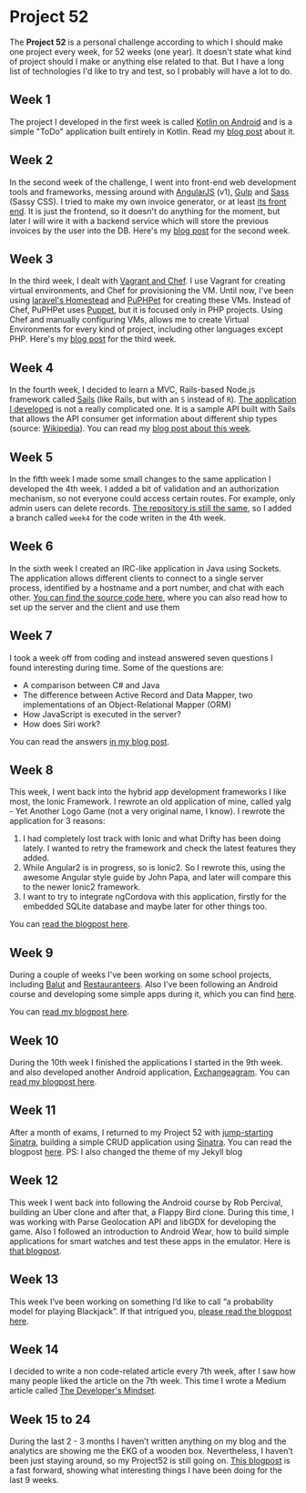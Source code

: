 # Project 52

The **Project 52** is a personal challenge according to which I should make one project every week, for 52 weeks (one year). It doesn't state what kind of project should I make or anything else related to that. But I have a long list of technologies I'd like to try and test, so I probably will have a lot to do.


## Week 1
The project I developed in the first week is called [Kotlin on Android](https://github.com/aziflaj/ToDo-kotlin/) and is a simple "ToDo" application built entirely in Kotlin. Read my [blog post](https://aziflaj.github.io/week-1-challenge-kotlin-in-android/) about it.

## Week 2
In the second week of the challenge, I went into front-end web development tools and frameworks, messing around with [AngularJS](http://angularjs.org/) (v1), [Gulp](http://gulpjs.com/) and [Sass](http://sass-lang.com/) (Sassy CSS). I tried to make my own invoice generator, or at least [its front end](https://github.com/aziflaj/simple-invoices-frontend). It is just the frontend, so it doesn't do anything for the moment, but later I will wire it with a backend service which will store the previous invoices by the user into the DB. Here's my [blog post](https://aziflaj.github.io/week-2-report-angularjs-gulp/) for the second week.

## Week 3
In the third week, I dealt with [Vagrant and Chef](https://github.com/aziflaj/vagrant-chef). I use Vagrant for creating virtual environments, and Chef for provisioning the VM. Until now, I've been using [laravel's Homestead](http://laravel.com/docs/5.1/homestead) and [PuPHPet](http://puphpet.com/) for creating these VMs. Instead of Chef, PuPHPet uses [Puppet](http://puppetlabs.com/), but it is focused only in PHP projects. Using Chef and manually configuring VMs, allows me to create Virtual Environments for every kind of project, including other languages except PHP. Here's my [blog post](https://aziflaj.github.io/week-3-challenge-cooking-virtual-machines-with-chef/) for the third week.

## Week 4
In the fourth week, I decided to learn a MVC, Rails-based Node.js framework called [Sails](http://sailsjs.org/) (like Rails, but with an `S` instead of `R`). [The application I developed](https://github.com/aziflaj/Sailor) is not a really complicated one. It is a sample API built with Sails that allows the API consumer get information about different ship types (source: [Wikipedia](https://en.wikipedia.org/wiki/List_of_historical_ship_types)).
You can read my [blog post about this week](https://aziflaj.github.io/week-4-challenge-server-side-javascript/).

## Week 5
In the fifth week I made some small changes to the same application I developed the 4th week. I added a bit of validation and an authorization mechanism, so not everyone could access certain routes. For example, only admin users can delete records. [The repository is still the same](https://github.com/aziflaj/Sailor/), so I added a branch called `week4` for the code writen in the 4th week.

## Week 6
In the sixth week I created an IRC-like application in Java using Sockets. The application allows different clients to connect to a single server process, identified by a hostname and a port number, and chat with each other. [You can find the source code here](https://github.com/aziflaj/IRC), where you can also read how to set up the server and the client and use them

## Week 7
I took a week off from coding and instead answered seven questions I found interesting during time. Some of the questions are:

- A comparison between C# and Java
- The difference between Active Record and Data Mapper, two implementations of an Object-Relational Mapper (ORM)
- How JavaScript is executed in the server?
- How does Siri work?

You can read the answers [in my blog post](https://aziflaj.github.io/seven-questions/).

## Week 8
This week, I went back into the hybrid app development frameworks I like most, the Ionic Framework. I rewrote an old application of mine, called yalg - Yet Another Logo Game (not a very original name, I know). 
I rewrote the application for 3 reasons:

1. I had completely lost track with Ionic and what Drifty has been doing lately. I wanted to retry the framework and check the latest features they added.
2. While Angular2 is in progress, so is Ionic2. So I rewrote this, using the awesome Angular style guide by John Papa, and later will compare this to the newer Ionic2 framework.
3. I want to try to integrate ngCordova with this application, firstly for the embedded SQLite database and maybe later for other things too.

You can [read the blogpost here](https://aziflaj.github.io/week-8-remaking-ionic-application/).

## Week 9
During a couple of weeks I've been working on some school projects, including [Balut](https://github.com/aziflaj/Balut) and [Restauranteers](http://github.com/aziflaj/restauranteers). Also I've been following an Android course and developing some simple apps during it, which you can find [here](https://github.com/aziflaj/AndroidCourse).

You can [read my blogpost here](http://aziflaj.github.io/week-9-java-nodejs-android/).

## Week 10
During the 10th week I finished the applications I started in the 9th week. and also developed another Android application, [Exchangeagram](https://github.com/aziflaj/AndroidCourse/tree/master/Exchangeagram). You can [read my blogpost here](http://aziflaj.github.io/week-10-extends-week-9/).

## Week 11
After a month of exams, I returned to my Project 52 with [jump-starting Sinatra](http://aziflaj.github.io/week-11-jump-starting-sinatra/), building a simple CRUD application using [Sinatra](www.sinatrarb.com). You can read the blogpost [here](http://aziflaj.github.io/week-11-jump-starting-sinatra/).
PS: I also changed the theme of my Jekyll blog

## Week 12
This week I went back into following the Android course by Rob Percival, building an Uber clone and after that, a Flappy Bird clone. During this time, I was working with Parse Geolocation API and libGDX for developing the game. Also I followed an introduction to Android Wear, how to build simple applications for smart watches and test these apps in the emulator. Here is [that blogpost](http://aziflaj.github.io/week-12-uber-and-flappy-bird/).

## Week 13
This week I’ve been working on something I’d like to call “a probability model for playing Blackjack”. If that intrigued you, [please read the blogpost here](http://aziflaj.github.io/week-13-playing-blackjack-with-machine-learning/).

## Week 14
I decided to write a non code-related article every 7th week, after I saw how many people liked the article on the 7th week. This time I wrote a Medium article called [The Developer's Mindset](https://medium.com/@aziflaj/the-developer-s-mindset-f5da7a4065b0#.gnru7424h).

## Week 15 to 24
During the last 2 - 3 months I haven’t written anything on my blog and the analytics are showing me the EKG of a wooden box. Nevertheless, I haven’t been just staying around, so my Project52 is still going on. [This blogpost](https://aziflaj.github.io/week-24-fast-forward-9-weeks/) is a fast forward, showing what interesting things I have been doing for the last 9 weeks.

